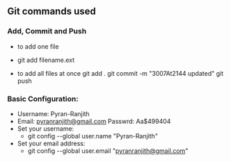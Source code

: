 ## Git commands used
### Add, Commit and Push
- to add one file
- git add filename.ext 

- to add all files at once
git add . 
git commit -m "3007At2144 updated" 
git push 

### Basic Configuration:
- Username: Pyran-Ranjith 
- Email: pyranranjith@gmail.com  Passwrd: Aa$499404
- Set your username:
    - git config --global user.name "Pyran-Ranjith"
- Set your email address:
    - git config --global user.email "pyranranjith@gmail.com"
